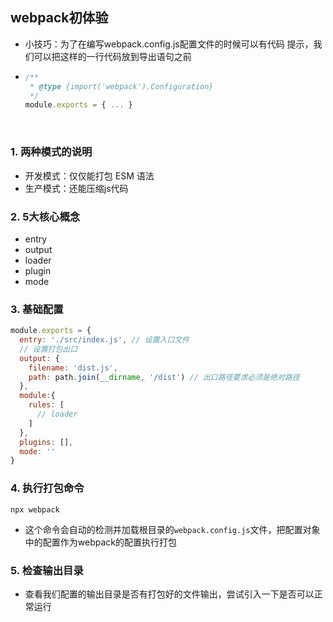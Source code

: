 ## webpack初体验

- 小技巧：为了在编写webpack.config.js配置文件的时候可以有代码 提示，我们可以把这样的一行代码放到导出语句之前

- ```js
  /**
   * @type {import('webpack').Configuration}
   */
  module.exports = { ... }
  ```
  ​


### 1. 两种模式的说明

- 开发模式：仅仅能打包 ESM 语法
- 生产模式：还能压缩js代码

### 2. 5大核心概念

- entry
- output
- loader
- plugin
- mode

### 3. 基础配置

```js
module.exports = {
  entry: './src/index.js', // 设置入口文件
  // 设置打包出口
  output: { 
    filename: 'dist.js',
    path: path.join(__dirname, '/dist') // 出口路径要求必须是绝对路径
  },
  module:{
    rules: [
      // loader
    ]
  },
  plugins: [],
  mode: '' 
}
```

### 4. 执行打包命令

`npx webpack`

- 这个命令会自动的检测并加载根目录的`webpack.config.js`文件，把配置对象中的配置作为webpack的配置执行打包

### 5. 检查输出目录

- 查看我们配置的输出目录是否有打包好的文件输出，尝试引入一下是否可以正常运行